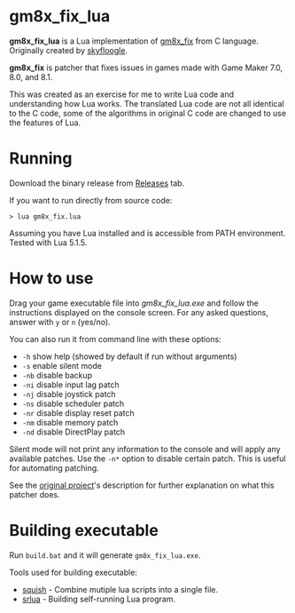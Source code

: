 # gm8x_fix_lua
**gm8x_fix_lua** is a Lua implementation of [gm8x_fix](https://github.com/skyfloogle/gm8x_fix) from C language. Originally created by [skyfloogle](https://github.com/skyfloogle).

**gm8x_fix** is patcher that fixes issues in games made with Game Maker 7.0, 8.0, and 8.1.

This was created as an exercise for me to write Lua code and understanding how Lua works. The translated Lua code are not all identical to the C code, some of the algorithms in original C code are changed to use the features of Lua.

# Running
Download the binary release from [Releases](https://github.com/apis035/gm8x_fix_lua/releases) tab.

If you want to run directly from source code:

```batch
> lua gm8x_fix.lua
```

Assuming you have Lua installed and is accessible from PATH environment. Tested with Lua 5.1.5.

# How to use
Drag your game executable file into *gm8x_fix_lua.exe* and follow the instructions displayed on the console screen. For any asked questions, answer with `y` or `n` (yes/no).

You can also run it from command line with these options:
- `-h` show help (showed by default if run without arguments)
- `-s` enable silent mode
- `-nb` disable backup
- `-ni` disable input lag patch
- `-nj` disable joystick patch
- `-ns` disable scheduler patch
- `-nr` disable display reset patch
- `-nm` disable memory patch
- `-nd` disable DirectPlay patch

Silent mode will not print any information to the console and will apply any available patches. Use the `-n*` option to disable certain patch. This is useful for automating patching.

See the [original project](https://github.com/skyfloogle/gm8x_fix)'s description for further explanation on what this patcher does.

# Building executable
Run `build.bat` and it will generate `gm8x_fix_lua.exe`.

Tools used for building executable:
- [squish](http://code.matthewwild.co.uk/squish) - Combine mutiple lua scripts into a single file.
- [srlua](https://web.tecgraf.puc-rio.br/~lhf/ftp/lua/#srlua) - Building self-running Lua program.